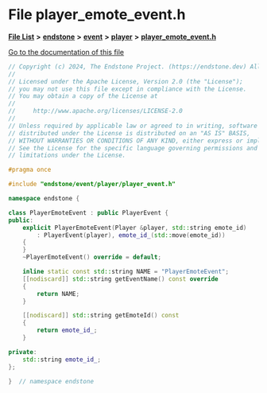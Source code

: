

# File player\_emote\_event.h

[**File List**](files.md) **>** [**endstone**](dir_6cf277b678674f97c7a2b6b3b2447b33.md) **>** [**event**](dir_f1d783c0ad83ee143d16e768ebca51c8.md) **>** [**player**](dir_7c05c37b25e9c9eccd9c63c2d313ba28.md) **>** [**player\_emote\_event.h**](player__emote__event_8h.md)

[Go to the documentation of this file](player__emote__event_8h.md)


```C++
// Copyright (c) 2024, The Endstone Project. (https://endstone.dev) All Rights Reserved.
//
// Licensed under the Apache License, Version 2.0 (the "License");
// you may not use this file except in compliance with the License.
// You may obtain a copy of the License at
//
//     http://www.apache.org/licenses/LICENSE-2.0
//
// Unless required by applicable law or agreed to in writing, software
// distributed under the License is distributed on an "AS IS" BASIS,
// WITHOUT WARRANTIES OR CONDITIONS OF ANY KIND, either express or implied.
// See the License for the specific language governing permissions and
// limitations under the License.

#pragma once

#include "endstone/event/player/player_event.h"

namespace endstone {

class PlayerEmoteEvent : public PlayerEvent {
public:
    explicit PlayerEmoteEvent(Player &player, std::string emote_id)
        : PlayerEvent(player), emote_id_(std::move(emote_id))
    {
    }
    ~PlayerEmoteEvent() override = default;

    inline static const std::string NAME = "PlayerEmoteEvent";
    [[nodiscard]] std::string getEventName() const override
    {
        return NAME;
    }

    [[nodiscard]] std::string getEmoteId() const
    {
        return emote_id_;
    }

private:
    std::string emote_id_;
};

}  // namespace endstone
```


